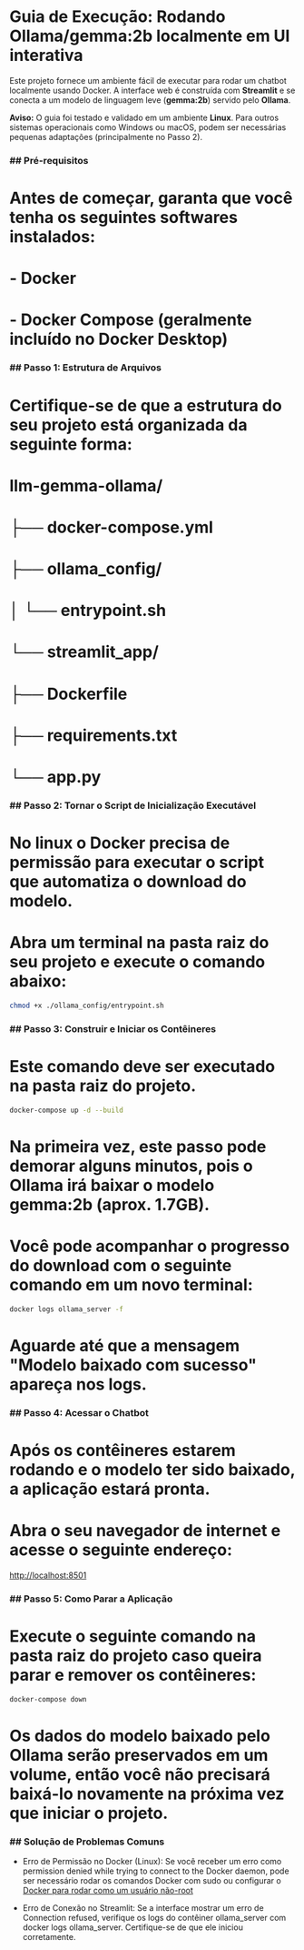 
# Guia de Execução: Rodando Ollama/gemma:2b localmente em UI interativa

Este projeto fornece um ambiente fácil de executar para rodar um chatbot localmente usando Docker. A interface web é construída com **Streamlit** e se conecta a um modelo de linguagem leve (**gemma:2b**) servido pelo **Ollama**.

**Aviso:** O guia foi testado e validado em um ambiente **Linux**. Para outros sistemas operacionais como Windows ou macOS, podem ser necessárias pequenas adaptações (principalmente no Passo 2).

### ## Pré-requisitos

# Antes de começar, garanta que você tenha os seguintes softwares instalados:
# - Docker
# - Docker Compose (geralmente incluído no Docker Desktop)

### ## Passo 1: Estrutura de Arquivos

# Certifique-se de que a estrutura do seu projeto está organizada da seguinte forma:

# llm-gemma-ollama/
# ├── docker-compose.yml
# ├── ollama_config/
# │   └── entrypoint.sh
# └── streamlit_app/
#     ├── Dockerfile
#     ├── requirements.txt
#     └── app.py

### ## Passo 2: Tornar o Script de Inicialização Executável

# No linux o Docker precisa de permissão para executar o script que automatiza o download do modelo.
# Abra um terminal na pasta raiz do seu projeto e execute o comando abaixo:

```bash
chmod +x ./ollama_config/entrypoint.sh
```

### ## Passo 3: Construir e Iniciar os Contêineres

# Este comando deve ser executado na pasta raiz do projeto.

```bash
docker-compose up -d --build
```

# Na primeira vez, este passo pode demorar alguns minutos, pois o Ollama irá baixar o modelo gemma:2b (aprox. 1.7GB).
# Você pode acompanhar o progresso do download com o seguinte comando em um novo terminal:

```bash
docker logs ollama_server -f
```

# Aguarde até que a mensagem "Modelo baixado com sucesso" apareça nos logs.

### ## Passo 4: Acessar o Chatbot

# Após os contêineres estarem rodando e o modelo ter sido baixado, a aplicação estará pronta.

# Abra o seu navegador de internet e acesse o seguinte endereço:

[http://localhost:8501](http://localhost:8501)

### ## Passo 5: Como Parar a Aplicação

# Execute o seguinte comando na pasta raiz do projeto caso queira parar e remover os contêineres:

```bash
docker-compose down
```

# Os dados do modelo baixado pelo Ollama serão preservados em um volume, então você não precisará baixá-lo novamente na próxima vez que iniciar o projeto.

### ## Solução de Problemas Comuns

* Erro de Permissão no Docker (Linux): Se você receber um erro como permission denied while trying to connect to the Docker daemon, pode ser necessário rodar os comandos Docker com sudo ou configurar o [Docker para rodar como um usuário não-root](https://docs.docker.com/engine/install/linux-postinstall/)

* Erro de Conexão no Streamlit: Se a interface mostrar um erro de Connection refused, verifique os logs do contêiner ollama_server com docker logs ollama_server. Certifique-se de que ele iniciou corretamente.